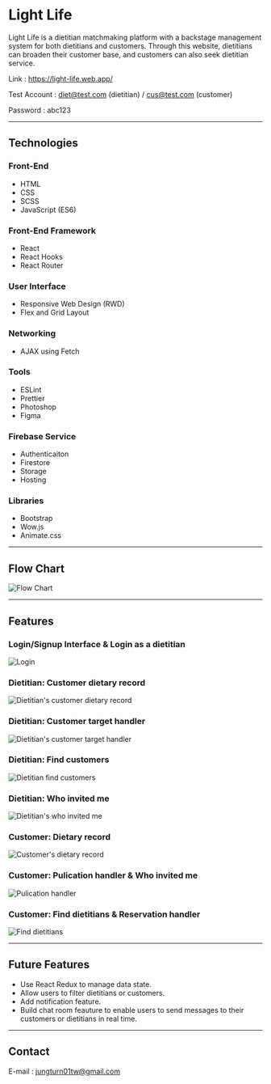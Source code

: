 # Light Life

Light Life is a dietitian matchmaking platform with a backstage management system for both dietitians and customers. Through this website, dietitians can broaden their customer base, and customers can also seek dietitian service.

Link : https://light-life.web.app/

Test Account : diet@test.com (dietitian) / cus@test.com (customer)

Password : abc123

---

## **Technologies**

### **Front-End**

- HTML
- CSS
- SCSS
- JavaScript (ES6)

### **Front-End Framework**

- React
- React Hooks
- React Router

### **User Interface**

- Responsive Web Design (RWD)
- Flex and Grid Layout

### **Networking**

- AJAX using Fetch

### **Tools**

- ESLint
- Prettier
- Photoshop
- Figma

### **Firebase Service**

- Authenticaiton
- Firestore
- Storage
- Hosting

### **Libraries**

- Bootstrap
- Wow.js
- Animate.css

---

## **Flow Chart**

![Flow Chart](https://imgur.com/aLYex3D.png)

---

## **Features**

### Login/Signup Interface & Login as a dietitian

![Login](https://imgur.com/J7wWfpb.gif)

### Dietitian: Customer dietary record

![Dietitian's customer dietary record](https://imgur.com/3xDrQtZ.gif)

### Dietitian: Customer target handler

![Dietitian's customer target handler](https://imgur.com/UfeQnR2.gif)

### Dietitian: Find customers

![Dietitian find customers](https://imgur.com/W7QF3NK.gif)

### Dietitian: Who invited me

![Dietitian's who invited me](https://imgur.com/EeC7b8a.gif)

### Customer: Dietary record

![Customer's dietary record](https://imgur.com/LFmdnXW.gif)

### Customer: Pulication handler & Who invited me

![Pulication handler](https://imgur.com/wPEq0uS.gif)

### Customer: Find dietitians & Reservation handler

![Find dietitians](https://imgur.com/0OKJsWa.gif)

---

## **Future Features**

- Use React Redux to manage data state.
- Allow users to filter dietitians or customers.
- Add notification feature.
- Build chat room feauture to enable users to send messages to their customers or dietitians in real time.

---

## **Contact**

E-mail : jungturn01tw@gmail.com
